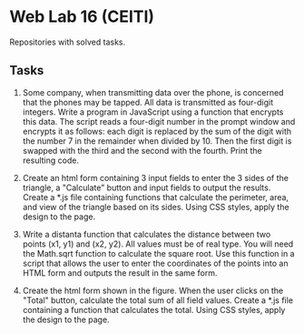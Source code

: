# Web Lab 16 (CEITI)

Repositories with solved tasks.

## Tasks

1. Some company, when transmitting data over the phone, is concerned that the phones may be tapped. All data is transmitted as four-digit integers. Write a program in JavaScript using a function that encrypts this data. The script reads a four-digit number in the prompt window and encrypts it as follows: each digit is replaced by the sum of the digit with the number 7 in the remainder when divided by 10. Then the first digit is swapped with the third and the second with the fourth. Print the resulting code.

2. Create an html form containing 3 input fields to enter the 3 sides of the triangle, a "Calculate" button and input fields to output the results. Create a *.js file containing functions that calculate the perimeter, area, and view of the triangle based on its sides. Using CSS styles, apply the design to the page.

3. Write a distanta function that calculates the distance between two points (x1, y1) and (x2, y2). All values must be of real type. You will need the Math.sqrt function to calculate the square root. Use this function in a script that allows the user to enter the coordinates of the points into an HTML form and outputs the result in the same form.

4. Create the html form shown in the figure. When the user clicks on the "Total" button, calculate the total sum of all field values. Create a *.js file containing a function that calculates the total. Using CSS styles, apply the design to the page.
